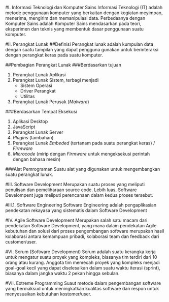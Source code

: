 #I. Informasi Teknologi dan Komputer Sains
Informasi Teknologi (IT) adalah metode  penggunaan komputer yang berkaitan dengan kegiatan meyimpan, menerima, mengirim dan memanipulasi data. Perbedaanya dengan Komputer Sains adalah Komputer Sains mendasarkan pada teori, eksperimen dan teknis yang membentuk dasar penggunaan suatu komputer.

#II. Perangkat Lunak
##Definisi
Perangkat lunak adalah kumpulan data dengan suatu tampilan yang dapat pengguna gunakan untuk berinteraksi dengan perangkat keras pada suatu komputer. 

##Pembagian Perangkat Lunak
###Berdasarkan tujuan
1. Perangkat Lunak Aplikasi
2. Perangkat Lunak Sistem, terbagi menjadi
	* Sistem Operasi
	* Driver Perangkat
	* Utilitas
3. Perangkat Lunak Perusak (*Malware*)

###Berdasarkan Tempat Eksekusi
1. Aplikasi Desktop
2. JavaScript
3. Perangkat Lunak Server
4. *Plugins* (tambahan)
5. Perangkat Lunak *Embeded* (tertanam pada suatu perangkat keras) / *Firmware*
6. *Microcode* (mirip dengan *Firmware* untuk mengeksekusi perintah dengan bahasa mesin)

###Alat Pemrograman
Suatu alat yang digunakan untuk mengembangkan suatu perangkat lunak.

#III. Software Development
Merupakan suatu proses yang meliputi penulisan dan pemeliharaan source code. Lebih luas, Software Develompent juga meliputi perencanaan dalam kedua proses tersebut.


#III.1. Software Engineering
Software Engineering adalah pengaplikasian pendekatan rekayasa yang sistematis dalam Software Development

#IV. Agile Software Development
Merupakan salah satu macam dari pendekatan Software Development, yang mana dalam pendekatan Agile kebutuhan dan solusi dari proses pengembangan software merupakan hasil kolaborasi antara kemampuan pribadi, kolaborasi team dan feedback dari customer/user.

#VI. Scrum (Software Development)
Scrum adalah suatu kerangka kerja untuk mengatur suatu proyek yang kompleks, biasanya tim terdiri dari 10  orang atau kurang.
Anggota tim memecah proyek yang kompleks menjadi goal-goal kecil yang dapat diselesaikan dalam suatu waktu iterasi (sprint), biasanya dalam jangka waktu 2 pekan hingga sebulan.

#VII. Extreme Programming
Suaut metode dalam pengembangan software yang bermaksud untuk meningkatkan kualitas software dan respon untuk menyesuaikan kebutuhan kostomer/user.

